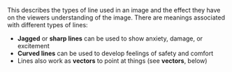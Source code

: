 This describes the types of line used in an image and the effect they have on the viewers understanding of the image. There are meanings associated with different types of lines:

-   **Jagged** or **sharp lines** can be used to show anxiety, damage, or excitement
-   **Curved lines** can be used to develop feelings of safety and comfort
-   Lines also work as **vectors** to point at things (see **vectors**, below)